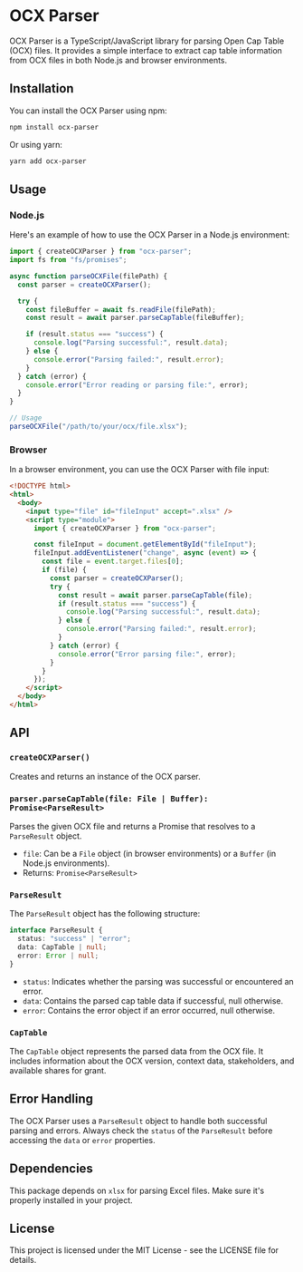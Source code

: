 # OCX Parser

OCX Parser is a TypeScript/JavaScript library for parsing Open Cap Table (OCX) files. It provides a simple interface to extract cap table information from OCX files in both Node.js and browser environments.

## Installation

You can install the OCX Parser using npm:

```bash
npm install ocx-parser
```

Or using yarn:

```bash
yarn add ocx-parser
```

## Usage

### Node.js

Here's an example of how to use the OCX Parser in a Node.js environment:

```javascript
import { createOCXParser } from "ocx-parser";
import fs from "fs/promises";

async function parseOCXFile(filePath) {
  const parser = createOCXParser();

  try {
    const fileBuffer = await fs.readFile(filePath);
    const result = await parser.parseCapTable(fileBuffer);

    if (result.status === "success") {
      console.log("Parsing successful:", result.data);
    } else {
      console.error("Parsing failed:", result.error);
    }
  } catch (error) {
    console.error("Error reading or parsing file:", error);
  }
}

// Usage
parseOCXFile("/path/to/your/ocx/file.xlsx");
```

### Browser

In a browser environment, you can use the OCX Parser with file input:

```html
<!DOCTYPE html>
<html>
  <body>
    <input type="file" id="fileInput" accept=".xlsx" />
    <script type="module">
      import { createOCXParser } from "ocx-parser";

      const fileInput = document.getElementById("fileInput");
      fileInput.addEventListener("change", async (event) => {
        const file = event.target.files[0];
        if (file) {
          const parser = createOCXParser();
          try {
            const result = await parser.parseCapTable(file);
            if (result.status === "success") {
              console.log("Parsing successful:", result.data);
            } else {
              console.error("Parsing failed:", result.error);
            }
          } catch (error) {
            console.error("Error parsing file:", error);
          }
        }
      });
    </script>
  </body>
</html>
```

## API

### `createOCXParser()`

Creates and returns an instance of the OCX parser.

### `parser.parseCapTable(file: File | Buffer): Promise<ParseResult>`

Parses the given OCX file and returns a Promise that resolves to a `ParseResult` object.

- `file`: Can be a `File` object (in browser environments) or a `Buffer` (in Node.js environments).
- Returns: `Promise<ParseResult>`

### `ParseResult`

The `ParseResult` object has the following structure:

```typescript
interface ParseResult {
  status: "success" | "error";
  data: CapTable | null;
  error: Error | null;
}
```

- `status`: Indicates whether the parsing was successful or encountered an error.
- `data`: Contains the parsed cap table data if successful, null otherwise.
- `error`: Contains the error object if an error occurred, null otherwise.

### `CapTable`

The `CapTable` object represents the parsed data from the OCX file. It includes information about the OCX version, context data, stakeholders, and available shares for grant.

## Error Handling

The OCX Parser uses a `ParseResult` object to handle both successful parsing and errors. Always check the `status` of the `ParseResult` before accessing the `data` or `error` properties.

## Dependencies

This package depends on `xlsx` for parsing Excel files. Make sure it's properly installed in your project.

## License

This project is licensed under the MIT License - see the LICENSE file for details.
